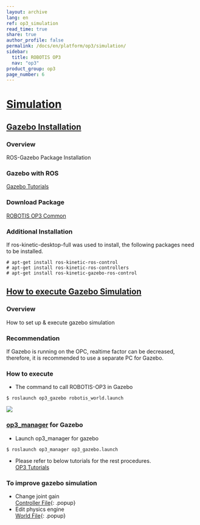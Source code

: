 ```yaml
---
layout: archive
lang: en
ref: op3_simulation
read_time: true
share: true
author_profile: false
permalink: /docs/en/platform/op3/simulation/
sidebar:
  title: ROBOTIS OP3
  nav: "op3"
product_group: op3
page_number: 6
---
```


<style>body {counter-reset: h1 5 !important;}</style>

# [Simulation](#simulation)

## [Gazebo Installation](#gazebo-installation)

### Overview
ROS-Gazebo Package Installation

### Gazebo with ROS
[Gazebo Tutorials]

### Download Package
[ROBOTIS OP3 Common]

### Additional Installation
If ros-kinetic-desktop-full was used to install, the following packages need to be installed.
```
# apt-get install ros-kinetic-ros-control
# apt-get install ros-kinetic-ros-controllers
# apt-get install ros-kinetic-gazebo-ros-control
```

## [How to execute Gazebo Simulation](#how-to-execute-gazebo-simulation)

### Overview  
How to set up & execute gazebo simulation

### Recommendation  
If Gazebo is running on the OPC, realtime factor can be decreased, therefore, it is recommended to use a separate PC for Gazebo.

### How to execute  
* The command to call ROBOTIS-OP3 in Gazebo
```
$ roslaunch op3_gazebo robotis_world.launch
```

![](/assets/images/platform/op3/op3_gazebo.png)
### [op3_manager] for Gazebo  

* Launch op3_manager for gazebo   
```
$ roslaunch op3_manager op3_gazebo.launch
```

* Please refer to below tutorials for the rest procedures.   
[OP3 Tutorials]

### To improve gazebo simulation

* Change joint gain   
[Controller File]{: .popup}
* Edit physics engine   
[World File]{: .popup}




[Gazebo Tutorials]: http://gazebosim.org/tutorials?cat=connect_ros
[ROBOTIS OP3 Common]: /docs/en/platform/op3/robotis_ros_packages/#op3-common
[op3_manager]: /docs/en/platform/op3/robotis_ros_packages/#op3-manager
[OP3 Tutorials]: /docs/en/platform/op3/tutorials/#tutorials
[Controller File]: /docs/en/popup/position_controller.yaml/
[World File]: /docs/en/popup/robotis_op3_gazebo_worlds_empty.world/
